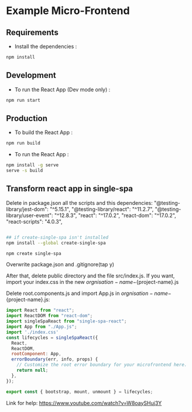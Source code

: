 # Example Micro-Frontend

## Requirements

- Install the dependencies :

```bash
npm install
```

## Development

- To run the React App (Dev mode only) :

```bash
npm run start
```

## Production

- To build the React App :

```bash
npm run build
```

- To run the React App :

```bash
npm install -g serve
serve -s build
```

## Transform react app in single-spa

Delete in package.json all the scripts and this dependencies:
"@testing-library/jest-dom": "^5.15.1",
"@testing-library/react": "^11.2.7",
"@testing-library/user-event": "^12.8.3",
"react": "^17.0.2",
"react-dom": "^17.0.2",
"react-scripts": "4.0.3",

```bash

## if create-single-spa isn't installed
npm install --global create-single-spa

npm create single-spa

```

Overwrite package.json and .gitignore(tap y)

After that,
delete public directory and the file src/index.js. 
If you want, import your index.css in the new ${orgnisation-name}-${project-name}.js

Delete root.components.js and import App.js in ${orgnisation-name}-${project-name}.js:

```js
import React from "react";
import ReactDOM from "react-dom";
import singleSpaReact from "single-spa-react";
import App from "./App.js";
import './index.css'
const lifecycles = singleSpaReact({
  React,
  ReactDOM,
  rootComponent: App,
  errorBoundary(err, info, props) {
    // Customize the root error boundary for your microfrontend here.
    return null;
  },
});

export const { bootstrap, mount, unmount } = lifecycles;
```
Link for help:
https://www.youtube.com/watch?v=W8oaySHuj3Y